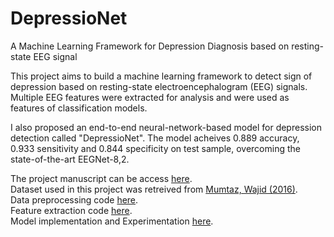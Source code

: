 # DepressioNet
A Machine Learning Framework for Depression Diagnosis based on resting-state EEG signal

This project aims to build a machine learning framework to detect sign of depression based on resting-state electroencephalogram (EEG) signals. Multiple EEG features were extracted for analysis and were used as features of classification models. 

I also proposed an end-to-end neural-network-based model for depression detection called "DepressioNet". The model acheives 0.889 accuracy, 0.933 sensitivity and 0.844 specificity on test sample, overcoming the state-of-the-art EEGNet-8,2.

The project manuscript can be access [here](https://github.com/Airin2006/DepressioNet/blob/main/EEG_project_manuscript.pdf).<br>
Dataset used in this project was retreived from [Mumtaz, Wajid (2016)](https://doi.org/10.6084/m9.figshare.4244171.v2). <br>
Data preprocessing code [here](https://github.com/Airin2006/DepressioNet/blob/main/eeg_preprocessing.ipynb). <br>
Feature extraction code [here](https://github.com/Airin2006/DepressioNet/blob/main/EEG_depression_feature_extraction.ipynb). <br>
Model implementation and Experimentation [here](https://github.com/Airin2006/DepressioNet/blob/main/EEG_depression_experiments.ipynb).<br>

